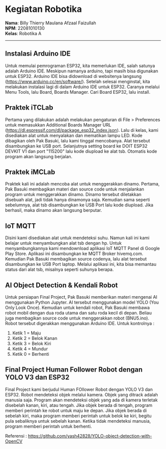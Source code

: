 # Kegiatan Robotika 

**Nama**: Billy Thierry Maulana Afzaal Faizullah  
**NPM**: 22081010130  
**Kelas**: Robotika A  

---

## Instalasi Arduino IDE

Untuk memulai pemrograman ESP32, kita memerlukan IDE, salah satunya adalah Arduino IDE. Meskipun namanya
arduino, tapi masih bisa digunakan untuk ESP32. Arduino IDE bisa didownload di websitenya langsung (https://www.arduino.cc/en/software/). Setelah selesai menginstal, kita melakukan instalasi lagi di dalam Arduino IDE untuk ESP32. Caranya melalui Menu Tools,
lalu Board, Boards Manager. Cari Board ESP32, lalu install.



## Praktek iTCLab

Pertama yang dilakukan adalah melakukan pengaturan di File > Preferences untuk memasukkan Additional Boards Manager URL (https://dl.espressif.com/dl/package_esp32_index.json). Lalu di kelas, kami disediakan alat untuk menyalakan dan mematikan lampu LED. Kode dibagikan oleh Pak Basuki, lalu kami tinggal mencobanya. Alat tersebut disambungkan ke USB port. Selanjutnya setting board ke DOIT ESP32 DEVKIT V1 dan port "115200" lalu kode diupload ke alat tsb. Otomatis kode program akan langsung berjalan. 

## Praktek iMCLab

Praktek kali ini adalah mencoba alat untuk menggerakkan dinamo. Pertama, Pak Basuki membagikan materi dan source code untuk menjalankan program untuk menggerakkan dinamo. Dinamo tersebut diletakkan disebuah alat, jadi tidak hanya dinamonya saja. Kemudian sama seperti sebelumnya, alat tsb disambungkan ke USB Port lalu kode diupload. Jika berhasil, maka dinamo akan langsung berputar.

## IoT MQTT

Disini kami disediakan alat untuk mendeteksi suhu. Namun kali ini kami belajar untuk menyambungkan alat tsb dengan hp. Untuk menyambungkannya kami mendownload aplikasi IoT MQTT Panel di Google Play Store. Aplikasi ini disambungkan ke MQTT Broker hivemq.com. Kemudian Pak Basuki membagikan source codenya, lalu alat tersebut disambungkan ke USB Port laptop. Melalui aplikasi ini, kita bisa memantau status dari alat tsb, misalnya seperti suhunya berapa. 

## AI Object Detection & Kendali Robot

Untuk persiapan Final Project, Pak Basuki memberikan materi mengenai AI menggunakan Python Jupyter. AI tersebut menggunakan model YOLO (You Only Look Once). Kemudian untuk kendali robot, Pak Basuki membawa robot mobil dengan dua roda utama dan satu roda kecil di depan. Beliau juga membagikan source code untuk menggerakkan robot (BNU5.ino). Robot tersebut digerakkan menggunakan Arduino IDE. Untuk kontrolnya : 
1. Ketik 1 = Maju
2. Ketik 2 = Belok Kanan 
3. Ketik 3 = Belok Kiri
4. Ketik 4 = Mundur
5. Ketik 0 = Berhenti

## Final Project Human Follower Robot dengan YOLO V3 dan ESP32

Final Project kami berjudul Human FOllower Robot dengan YOLO V3 dan ESP32. Robot mendeteksi objek melalui kamera. Objek yang ditrack adalah manusia saja. Program akan mendeteksi objek yang ada di kamera terletak disebelah kanan, kiri, atau tengah. Jika objek berada di tengah, program memberi perintah ke robot untuk maju ke depan. Jika objek berada di sebelah kiri, maka program memberi perintah untuk belok ke kiri, begitu pula sebaliknya untuk sebelah kanan. Ketika tidak mendeteksi manusia, program memberi perintah untuk berhenti. 

Referensi : https://github.com/yash42828/YOLO-object-detection-with-OpenCV


